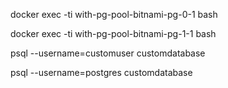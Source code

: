 docker exec -ti with-pg-pool-bitnami-pg-0-1 bash


docker exec -ti with-pg-pool-bitnami-pg-1-1 bash


psql --username=customuser customdatabase

psql --username=postgres customdatabase